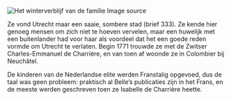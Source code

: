 ![Het winterverblijf van de familie](/assets/data-models/stories/20210000021_bvz_het-winterverblijf-van-de-familie/featured.jpg)
<utm-source sourceUrl="https://hetutrechtsarchief.nl/beeldmateriaal/detail/ba4692ab-ee67-5856-be4b-1d99c9341969">Image source</utm-source>

Ze vond Utrecht maar een saaie, sombere stad (brief 333). Ze kende hier genoeg mensen om zich niet te hoeven vervelen, maar een huwelijk met een buitenlander had voor haar als voordeel dat het een goede reden vormde om Utrecht te verlaten. Begin 1771 trouwde ze met de Zwitser Charles-Emmanuel de Charrière, en van toen af woonde ze in Colombier bij Neuchâtel.

De kinderen van de Nederlandse elite werden Franstalig opgevoed, dus de taal was geen probleem: praktisch al Belle’s publicaties zijn in het Frans, en de meeste werden geschreven toen ze Isabelle de Charrière heette.
